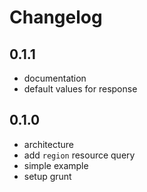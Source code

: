 Changelog
=========

0.1.1
-----
 * documentation
 * default values for response

0.1.0
-----
 * architecture
 * add `region` resource query
 * simple example
 * setup grunt
